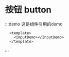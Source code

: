 # 按钮 button
:::demo 这是组件引用的demo
  ```vue
    <template>
      <InputDemo></InputDemo>
    </template>
  ```
:::